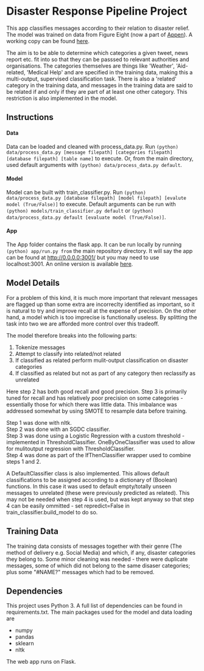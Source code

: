 # Disaster Response Pipeline Project

This app classifies messages according to their relation to disaster relief. The model was trained on data from Figure Eight (now a part of [Appen](https://appen.com/)). 
A working copy can be found [here](https://stigant-disaster-app.herokuapp.com/).

The aim is to be able to determine which categories a given tweet, news report etc. fit into so that they can be passsed to relevant authorities and organisations. The categories themselves are things like 'Weather', 'Aid-related, 'Medical Help' and are specified in the training data, making this a multi-output, supervised classification task.
There is also a 'related' category in the training data, and messages in the training data are said to be related if and only if they are part of at least one other category. This restriction is also implemented in the model.

## Instructions
#### Data
Data can be loaded and cleaned with process_data.py. Run `(python) data/process_data.py [message filepath] [categories filepath] [database filepath] [table name]` to execute. Or, from the main directory, used default arguments with `(python) data/process_data.py default`.

#### Model
Model can be built with train_classifier.py. Run `(python) data/process_data.py [database filepath] [model filepath] [evalute model (True/False)]` to execute. Default arguments can be run with `(python) models/train_classifier.py default` or `(python) data/process_data.py default [evaluate model (True/False)]`.

#### App
The App folder contains the flask app. It can be run locally by running `(python) app/run.py from` the main repository directory. It will say the app can be found at http://0.0.0.0:3001/ but you may need to use localhost:3001. An online version is available [here](https://stigant-disaster-app.herokuapp.com/).

## Model Details

For a problem of this kind, it is much more important that relevant messages are flagged up than some extra are incorreclty identified as important, so it is natural to try and improve recall at the expense of precision. On the other hand, a model which is too imprecise is functionally useless. By splitting the task into two we are afforded more control over this tradeoff.

The model therefore breaks into the following parts:

1. Tokenize messages
2. Attempt to classify into related/not related
3. If classified as related perform mulit-output classification on disaster categories
4. If classified as related but not as part of any category then reclassify as unrelated

Here step 2 has both good recall and good precision. Step 3 is primarily tuned for recall and has relatively poor precision on some categories - essentially those for which there was little data. This imbalance was addressed somewhat by using SMOTE to resample data before training.

Step 1 was done with nltk. </br>
Step 2 was done with an SGDC classifier.</br>
Step 3 was done using a Logistic Regression with a custom threshold - implemented in ThresholdClassifier. OneByOneClassifier was used to allow for mulitoutput regression with ThresholdClassifier. </br>
Step 4 was done as part of the IfThenClassifier wrapper used to combine steps 1 and 2.

A DefaultClassifier class is also implemented. This allows default classifications to be assigned according to a dictionary of (Boolean) functions. In this case it was used to default empty/totally unseen messages to unrelated (these were previously predicted as related). This may not be needed when step 4 is used, but was kept anyway so that step 4 can be easily ommitted - set repredict=False in train_classifier.build_model to do so.

## Training Data

The training data consists of messages together with their genre (The method of delivery e.g. Social Media) and which, if any, disaster categories they belong to.
Some minor cleaning was needed - there were duplicate messages, some of which did not belong to the same disaser categories; plus some "#NAME?" messages which had to be removed.

## Dependencies
This project uses Python 3.
A full list of dependencies can be found in requirements.txt.
The main packages used for the model and data loading are 
* numpy
* pandas
* sklearn
* nltk
 
The web app runs on Flask.

